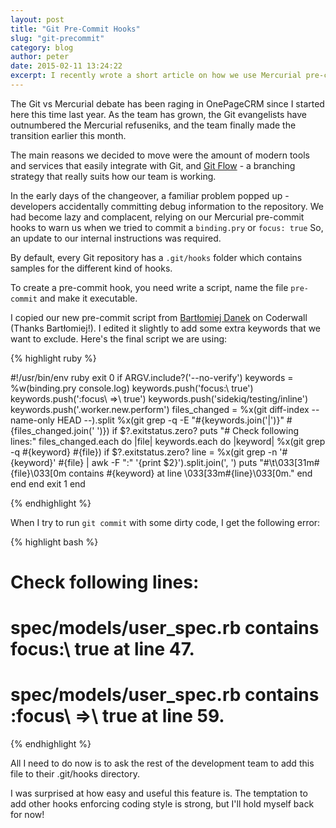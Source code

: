 ```yaml
---
layout: post
title: "Git Pre-Commit Hooks"
slug: "git-precommit"
category: blog
author: peter
date: 2015-02-11 13:24:22
excerpt: I recently wrote a short article on how we use Mercurial pre-commit hooks to stop debug code from reaching our development servers. The team has just completed a transition to Git, so here's an updated article about our Git pre-commit hooks.
---
```


The Git vs Mercurial debate has been raging in OnePageCRM since I started here this time last year. As the team has grown, the Git evangelists have outnumbered the Mercurial refuseniks, and the team finally made the transition earlier this month.

The main reasons we decided to move were the amount of modern tools and services that easily integrate with Git, and [Git Flow][1] - a branching strategy that really suits how our team is working.

In the early days of the changeover, a familiar problem popped up - developers accidentally committing debug information to the repository. We had become lazy and complacent, relying on our Mercurial pre-commit hooks to warn us when we tried to commit a `binding.pry` or `focus: true`
So, an update to our internal instructions was required.

By default, every Git repository has a `.git/hooks` folder which contains samples for the different kind of hooks.

To create a pre-commit hook, you need write a script, name the file `pre-commit` and make it executable.

I copied our new pre-commit script from [Bartłomiej Danek][2] on Coderwall (Thanks Bartłomiej!). I edited it slightly to add some extra keywords that we want to exclude.
Here's the final script we are using:

{% highlight ruby %}

#!/usr/bin/env ruby
exit 0 if ARGV.include?('--no-verify')
keywords = %w(binding.pry console.log)
keywords.push('focus:\ true')
keywords.push(':focus\ =>\ true')
keywords.push('sidekiq/testing/inline')
keywords.push('.worker.new.perform')
files_changed = %x(git diff-index --name-only HEAD --).split
%x(git grep -q -E "#{keywords.join('|')}" #{files_changed.join(' ')})
if $?.exitstatus.zero?
  puts "# Check following lines:"
  files_changed.each do |file|
    keywords.each do |keyword|
      %x(git grep -q #{keyword} #{file})
      if $?.exitstatus.zero?
        line = %x(git grep -n '#{keyword}' #{file} | awk -F ":" '{print $2}').split.join(', ')
        puts "#\t\033[31m#{file}\033[0m contains #{keyword} at line \033[33m#{line}\033[0m."
      end
    end
  end
  exit 1
end

{% endhighlight %}

When I try to run `git commit` with some dirty code, I get the following error:

{% highlight bash %}
# Check following lines:
# spec/models/user_spec.rb contains focus:\ true at line 47.
# spec/models/user_spec.rb contains :focus\ =>\ true at line 59.
{% endhighlight %}

All I need to do now is to ask the rest of the development team to add this file to their .git/hooks directory.

I was surprised at how easy and useful this feature is. The temptation to add other hooks enforcing coding style is strong, but I'll hold myself back for now!

  [1]: http://danielkummer.github.io/git-flow-cheatsheet/
  [2]: https://coderwall.com/p/cuq7vg/git-hooks-how-don-t-push-nasty-code
